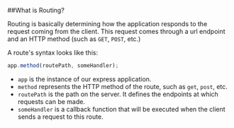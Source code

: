 ##What is Routing?

Routing is basically determining how the application responds to the request coming from the client. This request comes through a url endpoint and an HTTP method (such as `GET`, `POST`, etc.)

A route's syntax looks like this:

```javascript
app.method(routePath, someHandler);
```

- `app` is the instance of our express application.
- `method` represents the HTTP method of the route, such as `get`, `post`, etc.
- `routePath` is the path on the server. It defines the endpoints at which requests can be made.
- `someHandler` is a callback function that will be executed when the client sends a request to this route.
